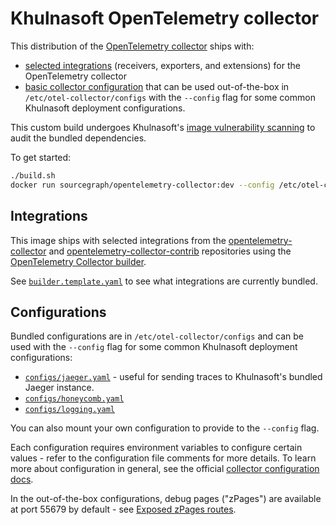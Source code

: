 # Khulnasoft OpenTelemetry collector

This distribution of the [OpenTelemetry collector](https://opentelemetry.io/docs/collector/) ships with:

- [selected integrations](#integrations) (receivers, exporters, and extensions) for the OpenTelemetry collector
- [basic collector configuration](#configurations) that can be used out-of-the-box in `/etc/otel-collector/configs` with the `--config` flag for some common Khulnasoft deployment configurations.

This custom build undergoes Khulnasoft's [image vulnerability scanning](https://docs-legacy.khulnasoft.com/dev/background-information/ci#image-vulnerability-scanning) to audit the bundled dependencies.

To get started:

```sh
./build.sh
docker run sourcegraph/opentelemetry-collector:dev --config /etc/otel-collector/configs/jaeger.yaml
```

## Integrations

This image ships with selected integrations from the [opentelemetry-collector](https://github.com/open-telemetry/opentelemetry-collector) and [opentelemetry-collector-contrib](https://github.com/open-telemetry/opentelemetry-collector-contrib) repositories using the [OpenTelemetry Collector builder](https://go.opentelemetry.io/collector/cmd/builder).

See [`builder.template.yaml`](builder.template.yaml) to see what integrations are currently bundled.

## Configurations

Bundled configurations are in `/etc/otel-collector/configs` and can be used with the `--config` flag for some common Khulnasoft deployment configurations:

- [`configs/jaeger.yaml`](configs/jaeger.yaml) - useful for sending traces to Khulnasoft's bundled Jaeger instance.
- [`configs/honeycomb.yaml`](configs/honeycomb.yaml)
- [`configs/logging.yaml`](configs/logging.yaml)

You can also mount your own configuration to provide to the `--config` flag.

Each configuration requires environment variables to configure certain values - refer to the configuration file comments for more details.
To learn more about configuration in general, see the official [collector configuration docs](https://opentelemetry.io/docs/collector/configuration).

In the out-of-the-box configurations, debug pages ("zPages") are available at port 55679 by default - see [Exposed zPages routes](https://github.com/open-telemetry/opentelemetry-collector/blob/main/extension/zpagesextension/README.md#exposed-zpages-routes).
